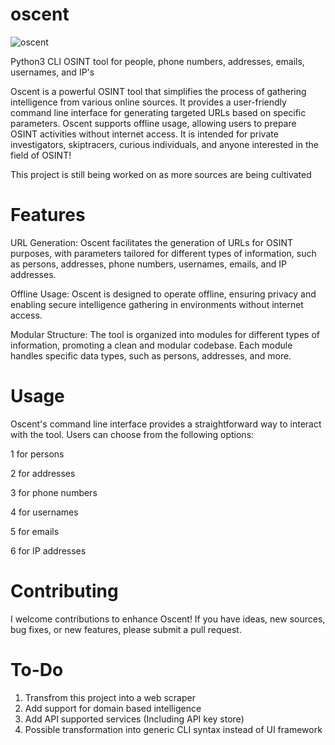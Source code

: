 # oscent
![oscent](https://github.com/dreaded-wire/oscent/assets/129433129/dc0ab68f-0e0d-42ca-a011-4b00560dce42)

Python3 CLI OSINT tool for people, phone numbers, addresses, emails, usernames, and IP's

Oscent is a powerful OSINT tool that simplifies the process of gathering intelligence from various online sources. It provides a user-friendly command line interface for generating targeted URLs based on specific parameters. Oscent supports offline usage, allowing users to prepare OSINT activities without internet access. It is intended for private investigators, skiptracers, curious individuals, and anyone interested in the field of OSINT!

This project is still being worked on as more sources are being cultivated

# Features
URL Generation: Oscent facilitates the generation of URLs for OSINT purposes, with parameters tailored for different types of information, such as persons, addresses, phone numbers, usernames, emails, and IP addresses.

Offline Usage: Oscent is designed to operate offline, ensuring privacy and enabling secure intelligence gathering in environments without internet access.

Modular Structure: The tool is organized into modules for different types of information, promoting a clean and modular codebase. Each module handles specific data types, such as persons, addresses, and more.

# Usage
Oscent's command line interface provides a straightforward way to interact with the tool. Users can choose from the following options:

1 for persons

2 for addresses

3 for phone numbers

4 for usernames

5 for emails

6 for IP addresses

# Contributing
I welcome contributions to enhance Oscent! If you have ideas, new sources, bug fixes, or new features, please submit a pull request.

# To-Do
1. Transfrom this project into a web scraper
2. Add support for domain based intelligence
3. Add API supported services (Including API key store)
4. Possible transformation into generic CLI syntax instead of UI framework
